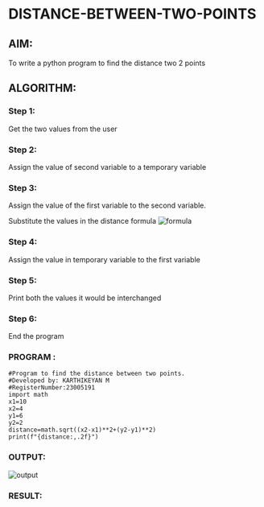 # DISTANCE-BETWEEN-TWO-POINTS

## AIM:
To write a python program to find the distance two 2 points

## ALGORITHM:

### Step 1:
Get the two values from the user

### Step 2:
Assign the value of second variable to a temporary variable

### Step 3:
Assign the value of the first variable to the second variable.

Substitute the values in the distance formula  ![formula](/DISTANCE-BETWEEN-TWO-POINTS/formula.JPG)

### Step 4:
Assign the value in temporary variable to the first variable

### Step 5:
Print both the values it would be interchanged

### Step 6:
End the program

### PROGRAM :
``````
#Program to find the distance between two points.
#Developed by: KARTHIKEYAN M
#RegisterNumber:23005191
import math
x1=10
x2=4
y1=6
y2=2
distance=math.sqrt((x2-x1)**2+(y2-y1)**2)
print(f"{distance:,.2f}")
``````

### OUTPUT:
![output](/DISTANCE-BETWEEN-TWO-POINTS/output.png)

### RESULT:
